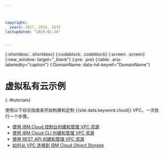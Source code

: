 ```yaml
---



copyright:
  years: 2017, 2018, 2019
lastupdated: "2019-01-24"


---
```


{:shortdesc: .shortdesc}
{:codeblock: .codeblock}
{:screen: .screen}
{:new_window: target="_blank"}
{:pre: .pre}
{:table: .aria-labeledby="caption"}
{:DomainName: data-hd-keyref="DomainName"}

# 虚拟私有云示例
{: #tutorials}

使用以下综合指南来开始构建和定制 {{site.data.keyword.cloud}} VPC，一次执行一个步骤。

* [使用 IBM Cloud 控制台创建和管理 VPC 资源](http://{DomainName}/docs/infrastructure/vpc?topic=vpc-creating-a-vpc-using-the-ibm-cloud-console)
* [使用 IBM Cloud CLI 创建和管理 VPC 资源](http://{DomainName}/docs/infrastructure/vpc?topic=vpc-creating-a-vpc-using-the-ibm-cloud-cli)
* [使用 REST API 创建和管理 VPC 资源](http://{DomainName}/docs/infrastructure/vpc?topic=vpc-creating-a-vpc-using-the-rest-apis)
* [如何从 VPC 连接到 IBM Cloud Object Storage](http://{DomainName}/docs/infrastructure/vpc?topic=vpc-connecting-to-ibm-cloud-object-storage-from-a-vpc)
 
   
